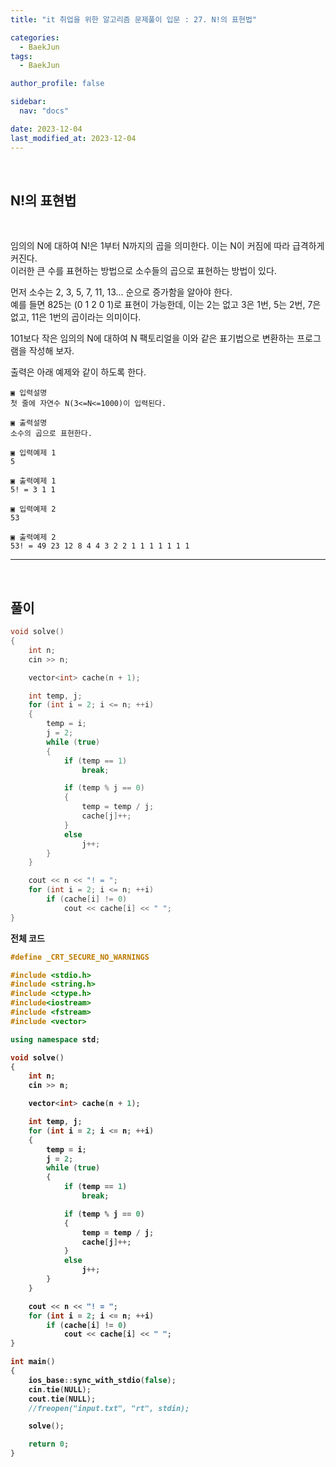 ```yaml
---
title: "it 취업을 위한 알고리즘 문제풀이 입문 : 27. N!의 표현법"

categories:
  - BaekJun
tags:
  - BaekJun

author_profile: false

sidebar:
  nav: "docs"

date: 2023-12-04
last_modified_at: 2023-12-04
---
```


<br>

## N!의 표현법

<br>

임의의 N에 대하여 N!은 1부터 N까지의 곱을 의미한다. 이는 N이 커짐에 따라 급격하게 커진다.  
이러한 큰 수를 표현하는 방법으로 소수들의 곱으로 표현하는 방법이 있다.  

먼저 소수는 2, 3, 5, 7, 11, 13... 순으로 증가함을 알아야 한다.  
예를 들면 825는 (0 1 2 0 1)로 표현이 가능한데, 이는 2는 없고 3은 1번, 5는 2번, 7은 없고, 11은 1번의 곱이라는 의미이다.  

101보다 작은 임의의 N에 대하여 N 팩토리얼을 이와 같은 표기법으로 변환하는 프로그램을 작성해 보자.  

출력은 아래 예제와 같이 하도록 한다.


```
▣ 입력설명
첫 줄에 자연수 N(3<=N<=1000)이 입력된다.

▣ 출력설명
소수의 곱으로 표현한다.

▣ 입력예제 1 
5

▣ 출력예제 1
5! = 3 1 1

▣ 입력예제 2 
53

▣ 출력예제 2
53! = 49 23 12 8 4 4 3 2 2 1 1 1 1 1 1 1
```

---

<br>

## 풀이  


```cpp
void solve()
{
	int n;
	cin >> n;

	vector<int> cache(n + 1);

	int temp, j;
	for (int i = 2; i <= n; ++i)
	{
		temp = i;
		j = 2;
		while (true)
		{
			if (temp == 1) 
				break;

			if (temp % j == 0)
			{
				temp = temp / j;
				cache[j]++;
			}
			else
				j++;
		}
	}

	cout << n << "! = ";
	for (int i = 2; i <= n; ++i)
		if (cache[i] != 0)
			cout << cache[i] << " ";
}
```

<b>전체 코드

```cpp
#define _CRT_SECURE_NO_WARNINGS

#include <stdio.h>
#include <string.h>
#include <ctype.h>
#include<iostream>
#include <fstream>
#include <vector>

using namespace std;

void solve()
{
	int n;
	cin >> n;

	vector<int> cache(n + 1);

	int temp, j;
	for (int i = 2; i <= n; ++i)
	{
		temp = i;
		j = 2;
		while (true)
		{
			if (temp == 1) 
				break;

			if (temp % j == 0)
			{
				temp = temp / j;
				cache[j]++;
			}
			else
				j++;
		}
	}

	cout << n << "! = ";
	for (int i = 2; i <= n; ++i)
		if (cache[i] != 0)
			cout << cache[i] << " ";
}

int main() 
{
	ios_base::sync_with_stdio(false);
	cin.tie(NULL);
	cout.tie(NULL);
	//freopen("input.txt", "rt", stdin);

	solve();

	return 0;
}
```